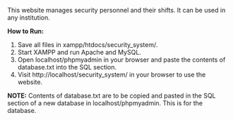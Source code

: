This website manages security personnel and their shifts. It can be used in any institution.

**How to Run:**
1) Save all files in xampp/htdocs/security_system/.
2) Start XAMPP and run Apache and MySQL.
3) Open localhost/phpmyadmin in your browser and paste the contents of database.txt into the SQL section.
4) Visit http://localhost/security_system/ in your browser to use the website.

**NOTE:** 
Contents of database.txt are to be copied and pasted in the SQL section of a new database in localhost/phpmyadmin. This is for the database.
